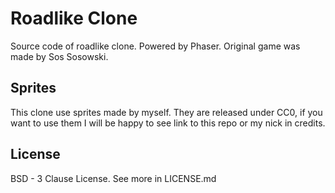 # Roadlike Clone
Source code of roadlike clone. Powered by Phaser. Original game was made by Sos Sosowski.

## Sprites
This clone use sprites made by myself. They are released under CC0, if you want to use them I will be happy to see link to this repo or my nick in credits.

## License
BSD - 3 Clause License. See more in LICENSE.md
